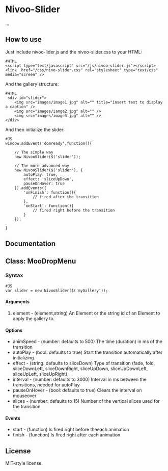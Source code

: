 Nivoo-Slider
============

...


How to use
----------

Just include nivoo-lider.js and the nivoo-slider.css to your HTML:

	#HTML
	<script type="text/javascript" src="/js/nivoo-slider.js"></script>
	<link  href="/css/nivo-slider.css" rel="stylesheet" type="text/css" media="screen" />
	
And the gallery structure:
	
	#HTML
	 <div id="slider">
        <img src="images/image1.jpg" alt="" title="insert text to display a caption" />
        <img src="images/iamge2.jpg" alt="" />
        <img src="images/image3.jpg" alt="" />
    </div>	
	
And then initialize the slider:

	#JS
	window.addEvent('domready',function(){

		// The simple way
		new NivooSlider($('slider'));
		
		// The more advanced way
		new NivooSlider($('slider'), {
            autoPlay: true,
            effect: 'sliceUpDown',
            pauseOnHover: true
        }).addEvents({
            'onFinish': function(){
                // fired after the transition
            },
            'onStart': function(){
                // fired right before the transition
            }
        });

	}

Documentation
-------------

## Class: MooDropMenu ##

### Syntax ###

	#JS
	var slider = new NivooSlider($('myGallery'));
	
#### Arguments ####
1. element - (element,string) An Element or the string id of an Element to apply the gallery to.

#### Options ####
- animSpeed - (number: defaults to 500) The time (duration) in ms of the transition
- autoPlay - (bool: defaults to true) Start the transition automatically after initializing
- effect - (string: defaults to sliceDown) Type of transition (fade, fold, sliceDownLeft, sliceDownRight, sliceUpDown, sliceUpDownLeft, sliceUpLeft, sliceUpRight),
- interval - (number: defaults to 3000) Interval in ms between the transitions, needed for autoPlay
- pauseOnHover - (bool: defaults to true) Clears the interval on mouseover
- slices - (number: defaults to 15) Number of the vertical slices used for the transition

#### Events ####
- start - (function) Is fired right before theeach animation
- finish - (function) Is fired right after each animation


License
-------
MIT-style license.